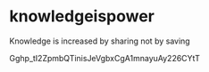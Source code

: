 # knowledgeispower
Knowledge is increased by sharing not by saving

G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T
